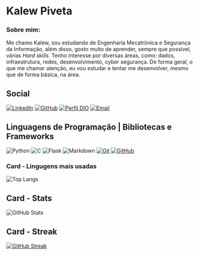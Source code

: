 # **Kalew Piveta**
### **Sobre mim:**

Me chamo Kalew, sou estudando de Engenharia Mecatrônica e Segurança da Informação, além disso, gosto muito de aprender, sempre que possível, várias *Hard skills*. Tenho interesse por diversas áreas, como: dados, infraestrutura, redes, desenvolvimento, cyber segurança. De forma geral, o que me chamar atenção, eu vou estudar e tentar me desenvolver, mesmo que de forma básica, na área.

## **Social**
[![LinkedIn](https://img.shields.io/badge/LinkedIn-000?style=for-the-badge&logo=linkedin&logoColor=0E76A8)](https://www.linkedin.com/in/kalew-piveta/)
[![GitHub](https://img.shields.io/badge/github-%23121011.svg?style=for-the-badge&logo=github&logoColor=white)](https://github.com/Kalew-piveta)
[![Perfil DIO](https://img.shields.io/badge/-Meu%20Perfil%20na%20DIO-30A3DC?style=for-the-badge)](https://web.dio.me/users/kalew1310)
[![Email](https://img.shields.io/badge/Gmail-000?style=for-the-badge&logo=gmail&logoColor=orange)](kalew1310@gmail.com)

## **Linguagens de Programação | Bibliotecas e Frameworks**

![Python](https://img.shields.io/badge/Python-000?style=for-the-badge&logo=python)
![C](https://img.shields.io/badge/C-000?style=for-the-badge&logo=c)
![Flask](https://img.shields.io/badge/Flask-000?style=for-the-badge&logo=Flask&logoColor=C3002F)
![Markdown](https://img.shields.io/badge/Markdown-000?style=for-the-badge&logo=markdown)
[![Git](https://img.shields.io/badge/Git-000?style=for-the-badge&logo=git&logoColor=E94D5F)](https://git-scm.com/doc) 
[![GitHub](https://img.shields.io/badge/GitHub-000?style=for-the-badge&logo=github&logoColor=30A3DC)](https://docs.github.com/)



### **Card - Lingugens mais usadas**

![Top Langs](https://github-readme-stats-git-masterrstaa-rickstaa.vercel.app/api/top-langs/?username=Kalew-piveta&layout=compact&bg_color=000&border_color=30A3DC&title_color=E94D5F&text_color=FFF)

## **Card - Stats**

![GitHub Stats](https://github-readme-stats.vercel.app/api?username=Kalew-piveta&theme=transparent&bg_color=000&border_color=30A3DC&show_icons=true&icon_color=30A3DC&title_color=E94D5F&text_color=FFF)

## **Card - Streak**

[![GitHub Streak](https://streak-stats.demolab.com/?user=Kalew-piveta&theme=bear&background=000&border=30A3DC&dates=FFF)](https://git.io/streak-stats)